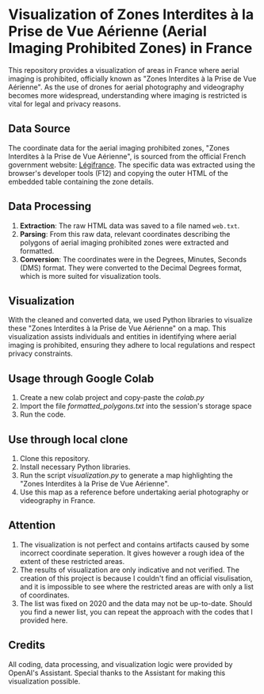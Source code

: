 
# Visualization of Zones Interdites à la Prise de Vue Aérienne (Aerial Imaging Prohibited Zones) in France

This repository provides a visualization of areas in France where aerial imaging is prohibited, officially known as "Zones Interdites à la Prise de Vue Aérienne". As the use of drones for aerial photography and videography becomes more widespread, understanding where imaging is restricted is vital for legal and privacy reasons.

## Data Source

The coordinate data for the aerial imaging prohibited zones, "Zones Interdites à la Prise de Vue Aérienne", is sourced from the official French government website: [Légifrance](https://www.legifrance.gouv.fr/jorf/id/JORFTEXT000041459817). The specific data was extracted using the browser's developer tools (F12) and copying the outer HTML of the embedded table containing the zone details.

## Data Processing

1. **Extraction**: The raw HTML data was saved to a file named `web.txt`.
2. **Parsing**: From this raw data, relevant coordinates describing the polygons of aerial imaging prohibited zones were extracted and formatted.
3. **Conversion**: The coordinates were in the Degrees, Minutes, Seconds (DMS) format. They were converted to the Decimal Degrees format, which is more suited for visualization tools.


## Visualization

With the cleaned and converted data, we used Python libraries to visualize these "Zones Interdites à la Prise de Vue Aérienne" on a map. This visualization assists individuals and entities in identifying where aerial imaging is prohibited, ensuring they adhere to local regulations and respect privacy constraints.

## Usage through Google Colab
1. Create a new colab project and copy-paste the *colab.py* 
2. Import the file *formatted_polygons.txt* into the session's storage space
3. Run the code.

## Use through local clone
1. Clone this repository.
2. Install necessary Python libraries.
3. Run the script *visualization.py* to generate a map highlighting the "Zones Interdites à la Prise de Vue Aérienne".
4. Use this map as a reference before undertaking aerial photography or videography in France.

## Attention
1. The visualization is not perfect and contains artifacts caused by some incorrect coordinate seperation. It gives however a rough idea of the extent of these restricted areas.
2. The results of visualization are only indicative and not verified. The creation of this project is because I couldn't find an official visulisation, and it is impossible to see where the restricted areas are with only a list of coordinates. 
3. The list was fixed on 2020 and the data may not be up-to-date. Should you find a newer list, you can repeat the approach with the codes that I provided here.

## Credits

All coding, data processing, and visualization logic were provided by OpenAI's Assistant. Special thanks to the Assistant for making this visualization possible.
